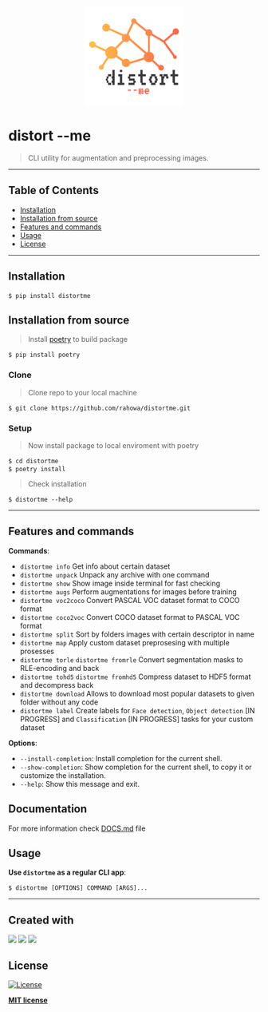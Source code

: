 <p align="center">
    <img src="assets/logo.png" alt="Logo" width="200" height="200" />
</p>

# distort --me
> CLI utility for augmentation and preprocessing images.
>
---
## Table of Contents
- [Installation](#installation)
- [Installation from source](#installation-from-source)
- [Features and commands ](#features-and-commands)
- [Usage](#usage)
- [License](#license)

---
## Installation
```shell
$ pip install distortme
```

## Installation from source
> Install <a href=https://github.com/python-poetry/poetry>poetry</a> to build package
```shell 
$ pip install poetry
``` 

### Clone

> Clone repo to your local machine
```shell 
$ git clone https://github.com/rahowa/distortme.git
```

### Setup

> Now install package to local enviroment with poetry

```shell
$ cd distortme
$ poetry install
```
> Check installation 

```shell
$ distortme --help
```

---
## Features and commands 

**Commands**:
- `distortme info` Get info about certain dataset
- `distortme unpack` Unpack any archive with one command 
- `distortme show` Show image inside terminal for fast checking 
- `distortme augs` Perform augmentations for images before training 
- `distortme voc2coco` Convert PASCAL VOC dataset format to COCO format 
- `distortme coco2voc` Convert COCO dataset format to PASCAL VOC format 
- `distortme split` Sort by folders images with certain descriptor in name 
- `distortme map` Apply custom dataset preprosesing with multiple prosesses 
- `distortme torle` `distortme fromrle` Convert segmentation masks to RLE-encoding and back 
- `distortme tohd5` `distortme fromhd5` Compress dataset to HDF5 format and decompress back 
- `distortme download` Allows to download most popular datasets to given folder without any code 
- `distortme label` Create labels for `Face detection`, `Object detection` [IN PROGRESS] and `Classification` [IN PROGRESS] tasks for your custom dataset 

**Options**:
* `--install-completion`: Install completion for the current shell.
* `--show-completion`: Show completion for the current shell, to copy it or customize the installation.
* `--help`: Show this message and exit.


## Documentation
For more information check [DOCS.md](DOCS.md) file

## Usage
**Use `distortme` as a regular CLI app**:

```console
$ distortme [OPTIONS] COMMAND [ARGS]...
```

---
## Created with
<a href="https://github.com/albumentations-team/albumentations" target="_blank"><img src="https://albumentations.readthedocs.io/en/latest/_static/logo.png" width="100"/></a>
<a href="https://typer.tiangolo.com/"><img src="https://typer.tiangolo.com/img/logo-margin/logo-margin-vector.svg" width="100"/></a>
<a href="https://python-poetry.org/"><img src="https://python-poetry.org/images/logo-origami.svg" width="50"/></a>

## License

[![License](http://img.shields.io/:license-mit-blue.svg?style=flat-square)](http://badges.mit-license.org)

**[MIT license](http://opensource.org/licenses/mit-license.php)**
